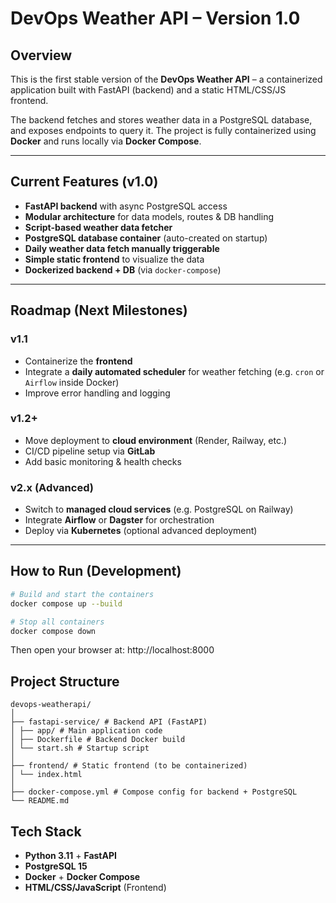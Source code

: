 # DevOps Weather API – Version 1.0

## Overview

This is the first stable version of the **DevOps Weather API** – a containerized application built with FastAPI (backend) and a static HTML/CSS/JS frontend.

The backend fetches and stores weather data in a PostgreSQL database, and exposes endpoints to query it. The project is fully containerized using **Docker** and runs locally via **Docker Compose**.

---

## Current Features (v1.0)

- **FastAPI backend** with async PostgreSQL access
- **Modular architecture** for data models, routes & DB handling
- **Script-based weather data fetcher**
- **PostgreSQL database container** (auto-created on startup)
- **Daily weather data fetch manually triggerable**
- **Simple static frontend** to visualize the data
- **Dockerized backend + DB** (via `docker-compose`)

---

## Roadmap (Next Milestones)

### v1.1
- Containerize the **frontend**
- Integrate a **daily automated scheduler** for weather fetching (e.g. `cron` or `Airflow` inside Docker)
- Improve error handling and logging

### v1.2+
- Move deployment to **cloud environment** (Render, Railway, etc.)
- CI/CD pipeline setup via **GitLab**
- Add basic monitoring & health checks

### v2.x (Advanced)
- Switch to **managed cloud services** (e.g. PostgreSQL on Railway)
- Integrate **Airflow** or **Dagster** for orchestration
- Deploy via **Kubernetes** (optional advanced deployment)

---

## How to Run (Development)

```bash
# Build and start the containers
docker compose up --build

# Stop all containers
docker compose down
```

Then open your browser at: http://localhost:8000

## Project Structure

```
devops-weatherapi/
│
├── fastapi-service/ # Backend API (FastAPI)
│ ├── app/ # Main application code
│ ├── Dockerfile # Backend Docker build
│ └── start.sh # Startup script
│
├── frontend/ # Static frontend (to be containerized)
│ └── index.html
│
├── docker-compose.yml # Compose config for backend + PostgreSQL
└── README.md
```

## Tech Stack

- **Python 3.11** + **FastAPI**
- **PostgreSQL 15**
- **Docker** + **Docker Compose**
- **HTML/CSS/JavaScript** (Frontend)